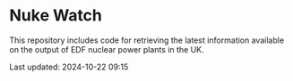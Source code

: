 # Nuke Watch

This repository includes code for retrieving the latest information available on the output of EDF nuclear power plants in the UK.

Last updated: 2024-10-22 09:15